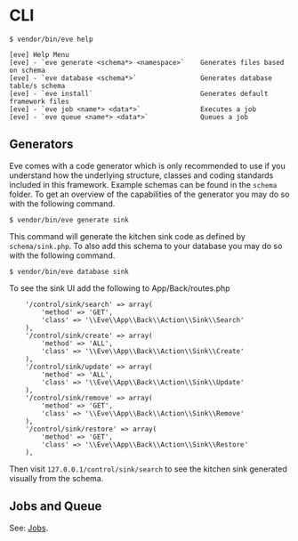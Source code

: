 # CLI

```
$ vendor/bin/eve help
```

```
[eve] Help Menu
[eve] - `eve generate <schema*> <namespace>`    Generates files based on schema
[eve] - `eve database <schema*>`                Generates database table/s schema
[eve] - `eve install`                           Generates default framework files
[eve] - `eve job <name*> <data*>`               Executes a job
[eve] - `eve queue <name*> <data*>`             Queues a job
```

<a name="generators"></a>
## Generators


Eve comes with a code generator which is only recommended to use if you understand how the underlying structure, classes and coding standards included in this framework. Example schemas can be found in the `schema` folder. To get an overview of the capabilities of the generator you may do so with the following command.

```
$ vendor/bin/eve generate sink
```

This command will generate the kitchen sink code as defined by `schema/sink.php`. To also add this schema to your database you may do so with the following command.

```
$ vendor/bin/eve database sink
```

To see the sink UI add the following to App/Back/routes.php

```
    '/control/sink/search' => array(
        'method' => 'GET',
        'class' => '\\Eve\\App\\Back\\Action\\Sink\\Search'
    ),
    '/control/sink/create' => array(
        'method' => 'ALL',
        'class' => '\\Eve\\App\\Back\\Action\\Sink\\Create'
    ),
    '/control/sink/update' => array(
        'method' => 'ALL',
        'class' => '\\Eve\\App\\Back\\Action\\Sink\\Update'
    ),
    '/control/sink/remove' => array(
        'method' => 'GET',
        'class' => '\\Eve\\App\\Back\\Action\\Sink\\Remove'
    ),
    '/control/sink/restore' => array(
        'method' => 'GET',
        'class' => '\\Eve\\App\\Back\\Action\\Sink\\Restore'
    ),
```

Then visit `127.0.0.1/control/sink/search` to see the kitchen sink generated visually from the schema. 

## Jobs and Queue

See: [Jobs](https://github.com/Eve-PHP/Framework/blob/master/docs/Jobs.md).